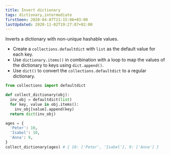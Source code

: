 ```yaml
---
title: Invert dictionary
tags: dictionary,intermediate
firstSeen: 2020-04-07T21:15:06+03:00
lastUpdated: 2020-11-02T19:27:07+02:00
---
```


Inverts a dictionary with non-unique hashable values.

- Create a `collections.defaultdict` with `list` as the default value for each key.
- Use `dictionary.items()` in combination with a loop to map the values of the dictionary to keys using `dict.append()`.
- Use `dict()` to convert the `collections.defaultdict` to a regular dictionary.

```py
from collections import defaultdict

def collect_dictionary(obj):
  inv_obj = defaultdict(list)
  for key, value in obj.items():
    inv_obj[value].append(key)
  return dict(inv_obj)
```

```py
ages = {
  'Peter': 10,
  'Isabel': 10,
  'Anna': 9,
}
collect_dictionary(ages) # { 10: ['Peter', 'Isabel'], 9: ['Anna'] }
```
